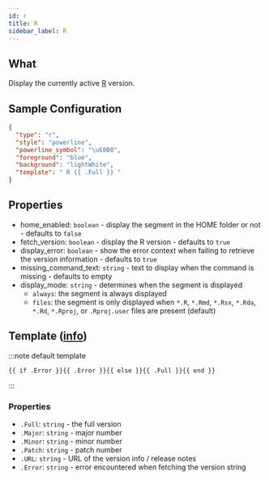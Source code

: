 ```yaml
---
id: r
title: R
sidebar_label: R
---
```


## What

Display the currently active [R][r-homepage] version.

## Sample Configuration

```json
{
  "type": "r",
  "style": "powerline",
  "powerline_symbol": "\uE0B0",
  "foreground": "blue",
  "background": "lightWhite",
  "template": " R {{ .Full }} "
}
```

## Properties

- home_enabled: `boolean` - display the segment in the HOME folder or not - defaults to `false`
- fetch_version: `boolean` - display the R version - defaults to `true`
- display_error: `boolean` - show the error context when failing to retrieve the version information - defaults to `true`
- missing_command_text: `string` - text to display when the command is missing - defaults to empty
- display_mode: `string` - determines when the segment is displayed
  - `always`: the segment is always displayed
  - `files`: the segment is only displayed when `*.R`, `*.Rmd`, `*.Rsx`, `*.Rda`, `*.Rd`, `*.Rproj`, or `.Rproj.user`
    files are present (default)

## Template ([info][templates])

:::note default template

``` template
{{ if .Error }}{{ .Error }}{{ else }}{{ .Full }}{{ end }}
```

:::

### Properties

- `.Full`: `string` - the full version
- `.Major`: `string` - major number
- `.Minor`: `string` - minor number
- `.Patch`: `string` - patch number
- `.URL`: `string` - URL of the version info / release notes
- `.Error`: `string` - error encountered when fetching the version string

[templates]: /docs/configuration/templates
[r-homepage]: https://www.r-project.org/
